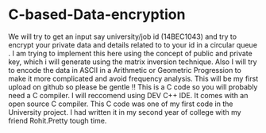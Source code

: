 # C-based-Data-encryption
We will try to get an input say university/job id (14BEC1043) and try to encrypt your private data and details related to to your id in a circular queue . I am trying to implement this here using the concept of public and private key, which i will generate using the matrix inversion technique. Also I will try to encode the data in ASCII in a Arithmetic or Geometric Progression to make it more complicated and avoid frequency analysis. This will be my first upload on github so please be gentle !! 
This is a C code so you will probably need a C compiler. I will reccomend using DEV C++ IDE. It comes with an open source C compiler.
This C code was one of my first code in the University project.
I had written it in my second year of college with my friend Rohit.Pretty tough time.
